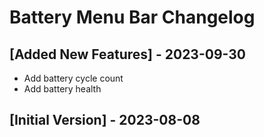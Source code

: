 # Battery Menu Bar Changelog

## [Added New Features] - 2023-09-30

- Add battery cycle count
- Add battery health

## [Initial Version] - 2023-08-08

